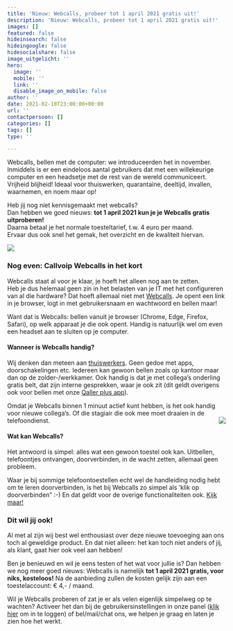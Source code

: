 ```yaml
---
title: 'Nieuw: Webcalls, probeer tot 1 april 2021 gratis uit!'
description: 'Nieuw: Webcalls, probeer tot 1 april 2021 gratis uit!'
images: []
featured: false
hideinsearch: false
hideingoogle: false
hidesocialshare: false
image_uitgelicht: ''
hero:
  image: ''
  mobile: ''
  link: ''
  disable_image_on_mobile: false
author: ''
date: 2021-02-18T23:00:00+00:00
url: ''
contactpersoon: []
categories: []
tags: []
type: ''

---
```

Webcalls, bellen met de computer: we introduceerden het in november. Inmiddels is er een eindeloos aantal gebruikers dat met een willekeurige computer en een headsetje met de rest van de wereld communiceert. Vrijheid blijheid! Ideaal voor thuiswerken, quarantaine, deeltijd, invallen, waarnemen, en noem maar op!   
  
Heb jij nog níet kennisgemaakt met webcalls?   
Dan hebben we goed nieuws: **tot 1 april 2021 kun je je Webcalls gratis uitproberen!**  
Daarna betaal je het normale toesteltarief, t.w. 4 euro per maand.   
Ervaar dus ook snel het gemak, het overzicht en de kwaliteit hiervan. 

![](https://res.cloudinary.com/callvoip/image/upload/v1605538679/werkplek-toen-nu_lcmp07.png)

### Nog even: Callvoip Webcalls in het kort

Webcalls staat al voor je klaar, je hoeft het alleen nog aan te zetten.   
Heb je dus helemaal geen zin in het belasten van je IT met het configureren van al die hardware? Dat hoeft allemaal niet met [Webcalls](https://www.callvoip.nl/telefonie/functionaliteiten/webcalls/). Je opent een link in je browser, logt in met gebruikersnaam en wachtwoord en bellen maar!

Want dat is Webcalls: bellen vanuit je browser (Chrome, Edge, Firefox, Safari), op welk apparaat je die ook opent. Handig is natuurlijk wel om even een headset aan te sluiten op je computer.

#### Wanneer is Webcalls handig?

Wij denken dan meteen aan [thuiswerkers](https://www.callvoip.nl/telefonie/thuiswerken/). Geen gedoe met apps, doorschakelingen etc. Iedereen kan gewoon bellen zoals op kantoor maar dan op de zolder-/werkkamer. Ook handig is dat je met collega’s onderling gratis belt, dat zijn interne gesprekken, waar je ook zit (dit geldt overigens ook voor bellen met onze [Qaller plus app](https://www.callvoip.nl/telefonie/qaller/)).

Omdat je Webcalls binnen 1 minuut actief kunt hebben, is het ook handig voor nieuwe collega’s. Of die stagiair die ook mee moet draaien in de telefoondienst. <img src="![](https://res.cloudinary.com/callvoip/image/upload/v1605539914/webcallertje_cwr7l4.png)" style="float:right">

#### Wat kan Webcalls?

Het antwoord is simpel: alles wat een gewoon toestel ook kan. Uitbellen, telefoontjes ontvangen, doorverbinden, in de wacht zetten, allemaal geen probleem.

Waar je bij sommige telefoontoestellen echt wel de handleiding nodig hebt om te leren doorverbinden, is het bij Webcalls zo simpel als ‘klik op doorverbinden” :-) En dat geldt voor de overige functionaliteiten ook. [Kijk maar!](https://www.callvoip.nl/ondersteuning/extra-features/handleiding-web-calls/)

### Dit wil jij ook!

Al met al zijn wij best wel enthousiast over deze nieuwe toevoeging aan ons toch al geweldige product. En dat niet alleen: het kan toch niet anders of jij, als klant, gaat hier ook veel aan hebben!

Ben je benieuwd en wil je eens testen of het wat voor jullie is? Dan hebben we nog meer goed nieuws: Webcalls is namelijk **tot 1 april 2021 gratis, voor niks, kosteloos!** Na de aanbieding zullen de kosten gelijk zijn aan een toestelaccount: € 4,- / maand.

Wil je Webcalls proberen of zat je er als velen eigenlijk simpelweg op te wachten? Activeer het dan bij de gebruikersinstellingen in onze panel ([klik hier](https://www.callvoip.nl/login/) om in te loggen) of bel/mail/chat ons, we helpen je graag en laten je zien hoe het werkt.